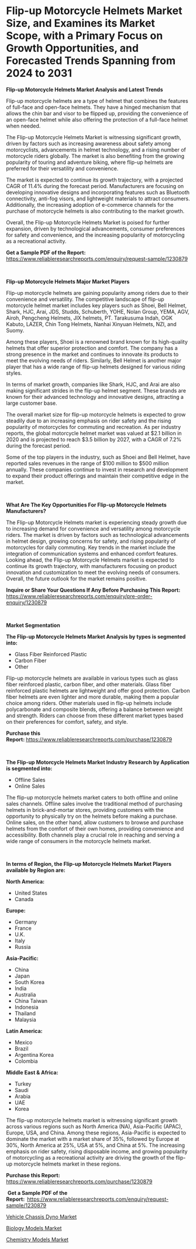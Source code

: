 <p><h1>Flip-up Motorcycle Helmets Market Size, and Examines its Market Scope, with a Primary Focus on Growth Opportunities, and Forecasted Trends Spanning from 2024 to 2031</h1></p><p><strong>Flip-up Motorcycle Helmets Market Analysis and Latest Trends</strong></p>
<p><p>Flip-up motorcycle helmets are a type of helmet that combines the features of full-face and open-face helmets. They have a hinged mechanism that allows the chin bar and visor to be flipped up, providing the convenience of an open-face helmet while also offering the protection of a full-face helmet when needed.</p><p>The Flip-up Motorcycle Helmets Market is witnessing significant growth, driven by factors such as increasing awareness about safety among motorcyclists, advancements in helmet technology, and a rising number of motorcycle riders globally. The market is also benefiting from the growing popularity of touring and adventure biking, where flip-up helmets are preferred for their versatility and convenience.</p><p>The market is expected to continue its growth trajectory, with a projected CAGR of 11.4% during the forecast period. Manufacturers are focusing on developing innovative designs and incorporating features such as Bluetooth connectivity, anti-fog visors, and lightweight materials to attract consumers. Additionally, the increasing adoption of e-commerce channels for the purchase of motorcycle helmets is also contributing to the market growth.</p><p>Overall, the Flip-up Motorcycle Helmets Market is poised for further expansion, driven by technological advancements, consumer preferences for safety and convenience, and the increasing popularity of motorcycling as a recreational activity.</p></p>
<p><strong>Get a Sample PDF of the Report:&nbsp;</strong> <a href="https://www.reliableresearchreports.com/enquiry/request-sample/1230879">https://www.reliableresearchreports.com/enquiry/request-sample/1230879</a></p>
<p>&nbsp;</p>
<p><strong>Flip-up Motorcycle Helmets Major Market Players</strong></p>
<p><p>Flip-up motorcycle helmets are gaining popularity among riders due to their convenience and versatility. The competitive landscape of flip-up motorcycle helmet market includes key players such as Shoei, Bell Helmet, Shark, HJC, Arai, JDS, Studds, Schuberth, YOHE, Nolan Group, YEMA, AGV, Airoh, Pengcheng Helmets, JIX helmets, PT. Tarakusuma Indah, OGK Kabuto, LAZER, Chin Tong Helmets, Nanhai Xinyuan Helmets, NZI, and Suomy.</p><p>Among these players, Shoei is a renowned brand known for its high-quality helmets that offer superior protection and comfort. The company has a strong presence in the market and continues to innovate its products to meet the evolving needs of riders. Similarly, Bell Helmet is another major player that has a wide range of flip-up helmets designed for various riding styles.</p><p>In terms of market growth, companies like Shark, HJC, and Arai are also making significant strides in the flip-up helmet segment. These brands are known for their advanced technology and innovative designs, attracting a large customer base.</p><p>The overall market size for flip-up motorcycle helmets is expected to grow steadily due to an increasing emphasis on rider safety and the rising popularity of motorcycles for commuting and recreation. As per industry reports, the global motorcycle helmet market was valued at $2.1 billion in 2020 and is projected to reach $3.5 billion by 2027, with a CAGR of 7.2% during the forecast period.</p><p>Some of the top players in the industry, such as Shoei and Bell Helmet, have reported sales revenues in the range of $100 million to $500 million annually. These companies continue to invest in research and development to expand their product offerings and maintain their competitive edge in the market.</p></p>
<p>&nbsp;</p>
<p><strong>What Are The Key Opportunities For Flip-up Motorcycle Helmets Manufacturers?</strong></p>
<p><p>The Flip-up Motorcycle Helmets market is experiencing steady growth due to increasing demand for convenience and versatility among motorcycle riders. The market is driven by factors such as technological advancements in helmet design, growing concerns for safety, and rising popularity of motorcycles for daily commuting. Key trends in the market include the integration of communication systems and enhanced comfort features. Looking ahead, the Flip-up Motorcycle Helmets market is expected to continue its growth trajectory, with manufacturers focusing on product innovation and customization to meet the evolving needs of consumers. Overall, the future outlook for the market remains positive.</p></p>
<p><strong>Inquire or Share Your Questions If Any Before Purchasing This Report:</strong> <a href="https://www.reliableresearchreports.com/enquiry/pre-order-enquiry/1230879">https://www.reliableresearchreports.com/enquiry/pre-order-enquiry/1230879</a></p>
<p>&nbsp;</p>
<p><strong>Market Segmentation</strong></p>
<p><strong>The Flip-up Motorcycle Helmets Market Analysis by types is segmented into:</strong></p>
<p><ul><li>Glass Fiber Reinforced Plastic</li><li>Carbon Fiber</li><li>Other</li></ul></p>
<p><p>Flip-up motorcycle helmets are available in various types such as glass fiber reinforced plastic, carbon fiber, and other materials. Glass fiber reinforced plastic helmets are lightweight and offer good protection. Carbon fiber helmets are even lighter and more durable, making them a popular choice among riders. Other materials used in flip-up helmets include polycarbonate and composite blends, offering a balance between weight and strength. Riders can choose from these different market types based on their preferences for comfort, safety, and style.</p></p>
<p><strong>Purchase this Report:&nbsp;</strong><a href="https://www.reliableresearchreports.com/purchase/1230879">https://www.reliableresearchreports.com/purchase/1230879</a></p>
<p>&nbsp;</p>
<p><strong>The Flip-up Motorcycle Helmets Market Industry Research by Application is segmented into:</strong></p>
<p><ul><li>Offline Sales</li><li>Online Sales</li></ul></p>
<p><p>The flip-up motorcycle helmets market caters to both offline and online sales channels. Offline sales involve the traditional method of purchasing helmets in brick-and-mortar stores, providing customers with the opportunity to physically try on the helmets before making a purchase. Online sales, on the other hand, allow customers to browse and purchase helmets from the comfort of their own homes, providing convenience and accessibility. Both channels play a crucial role in reaching and serving a wide range of consumers in the motorcycle helmets market.</p></p>
<p>&nbsp;</p>
<p><strong>In terms of Region, the Flip-up Motorcycle Helmets Market Players available by Region are:</strong></p>
<p>
    <p> <strong> North America: </strong>
        <ul>
            <li>United States</li>
            <li>Canada</li>
        </ul>
        </p> 
    <p> <strong> Europe: </strong>
        <ul>
            <li>Germany</li>
            <li>France</li>
            <li>U.K.</li>
            <li>Italy</li>
            <li>Russia</li>
        </ul>
        </p> 
    <p> <strong> Asia-Pacific: </strong>
        <ul>
            <li>China</li>
            <li>Japan</li>
            <li>South Korea</li>
            <li>India</li>
            <li>Australia</li>
            <li>China Taiwan</li>
            <li>Indonesia</li>
            <li>Thailand</li>
            <li>Malaysia</li>
        </ul>
        </p> 
    <p> <strong> Latin America: </strong>
        <ul>
            <li>Mexico</li>
            <li>Brazil</li>
            <li>Argentina Korea</li>
            <li>Colombia</li>
        </ul>
        </p> 
    <p> <strong> Middle East & Africa: </strong>
        <ul>
            <li>Turkey</li>
            <li>Saudi</li>
            <li>Arabia</li>
            <li>UAE</li>
            <li>Korea</li>
        </ul>
    </p>
    </p>
<p><p>The flip-up motorcycle helmets market is witnessing significant growth across various regions such as North America (NA), Asia-Pacific (APAC), Europe, USA, and China. Among these regions, Asia-Pacific is expected to dominate the market with a market share of 35%, followed by Europe at 30%, North America at 25%, USA at 5%, and China at 5%. The increasing emphasis on rider safety, rising disposable income, and growing popularity of motorcycling as a recreational activity are driving the growth of the flip-up motorcycle helmets market in these regions.</p></p>
<p><strong>Purchase this Report: </strong><a href="https://www.reliableresearchreports.com/purchase/1230879">https://www.reliableresearchreports.com/purchase/1230879</a></p>
<p>&nbsp;<strong>Get a Sample PDF of the Report:&nbsp;&nbsp;</strong><a href="https://www.reliableresearchreports.com/enquiry/request-sample/1230879">https://www.reliableresearchreports.com/enquiry/request-sample/1230879</a></p>
<p><strong></strong></p>
<p><p><a href="https://florentine-yuzu-f42.notion.site/Vehicle-Chassis-Dyno-Market-Analysis-and-Market-Size-Global-Industry-Overview-Market-Segmentation--82cfd2ee2e3549e386f42d22fe1be5a0">Vehicle Chassis Dyno Market</a></p><p><a href="https://five-trouble-98a.notion.site/Biology-Models-Market-Size-Global-Industry-Overview-Market-Segmentation-and-Forecast-2024-to-2031-dab67eec3a0c409d96419ecdc4cf79d0">Biology Models Market</a></p><p><a href="https://nifty-kite-d51.notion.site/Chemistry-Models-Market-Size-Share-Trends-Analysis-Report-By-Material-By-Type-By-End-user-By-R-e4cfc1e049a64b0988f1a6dff5119e42">Chemistry Models Market</a></p></p>